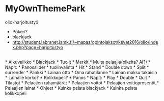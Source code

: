 # MyOwnThemePark
olio-harjoitustyö

* Pokeri?
* blackjack
* http://student.labranet.jamk.fi/~mapas/opintojaksot/kevat2016/olio/index.php?page=harjoitustyo
<br>
* Alkuvalikko
* Blackjack
  * Tuolit
  * Merkit
  * Muita pelaajia(oikeita? AI?)
  * Napit:
   * Panosslider
   * tuolinvalinta
   * Hit
   * Stand
   * Double down
   * Split
   * surrender
* Pankki
  * Lainan otto
  * Oma rahatilanne
  * Lainan maksu takaisin
  * Lainalle korko?
* Kolikkopeli?
  * Panos
  * Napit:
   * Play
   * Double
   * Quit
* Tilastot
  * Pelaajien rahamäärät
  * Pelaajien voitot
  * Pelaajien voittoprosentit
  * Pelaajien lainat
 * Ohjeet
  * Kuinka pelata blackjack
  * Kuinka pelata kolikkopeli
